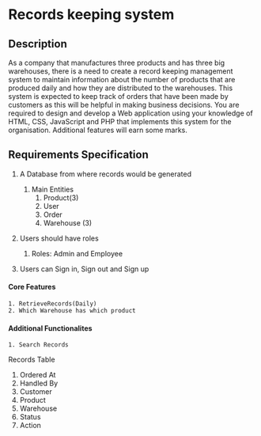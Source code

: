 # Records keeping system

## Description
As a company that manufactures three products and has three big warehouses, there is a need to create a record keeping management system to maintain information about the number of products that are produced daily and how they are distributed to the warehouses. This system is expected to keep track of orders that have been made by customers as this will be helpful in making business decisions. 
You are required to design and develop a Web application using your knowledge of HTML, CSS, JavaScript and PHP that implements this system for the organisation. Additional features will earn some marks.



## Requirements Specification
1. A Database from where records would be generated
	1. Main Entities
		1. Product(3)
		2. User
		3. Order
		4. Warehouse (3)

2. Users should have roles
	1. Roles: Admin and Employee

3. Users can Sign in, Sign out and Sign up



#### Core Features
	1. RetrieveRecords(Daily)
	2. Which Warehouse has which product

#### Additional Functionalites
    1. Search Records


Records Table
1. Ordered At
2. Handled By
3. Customer
4. Product
5. Warehouse
6. Status
7. Action